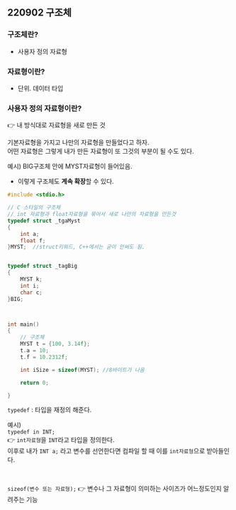 ## 220902 구조체

### 구조체란?  
* 사용자 정의 자료형

### 자료형이란?  
* 단위. 데이터 타입


### 사용자 정의 자료형이란?
👉 내 방식대로 자료형을 새로 만든 것

기본자료형을 가지고 나만의 자료형을 만들었다고 하자.  
어떤 자료형은 그렇게 내가 만든 자료형이 또 그것의 부분이 될 수도 있다.

예시) BIG구조체 안에 MYST자료형이 들어있음.  
* 이렇게 구조체도 **계속 확장**할 수 있다.



```cpp
#include <stdio.h>

// C 스타일의 구조체
// int 자료형과 float자료형을 묶어서 새로 나만의 자료형을 만든것
typedef struct _tgaMyst
{
	int a;
	float f;
}MYST;  //struct키워드, C++에서는 굳이 안써도 됨.


typedef struct _tagBig
{
	MYST k;
	int i;
	char c;
}BIG;  



int main()
{
	// 구조체
	MYST t = {100, 3.14f};
	t.a = 10;
	t.f = 10.2312f;

	int iSize = sizeof(MYST); //8바이트가 나옴

	return 0;

}
```



`typedef` : 타입을 재정의 해준다.

예시)  
`typedef in INT;`    
👉 `int자료형`을 `INT`라고 타입을 정의한다.  
이후로 내가 `INT a;` 라고 변수를 선언한다면 컴파일 할 때 이를 `int자료형`으로 받아들인다. 


<br/>

`sizeof(변수 또는 자료형);`
👉 변수나 그 자료형이 의미하는 사이즈가 어느정도인지 알려주는 기능